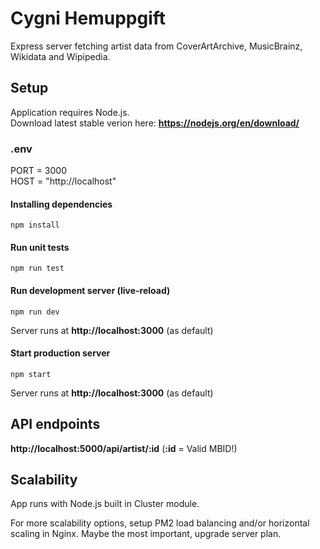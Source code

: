# Cygni Hemuppgift

Express server fetching artist data from CoverArtArchive, MusicBrainz, Wikidata and Wipipedia.

## Setup

Application requires Node.js.  
Download latest stable verion here: **https://nodejs.org/en/download/**

### .env

PORT = 3000  
HOST = "http://localhost"

#### Installing dependencies

`npm install`

#### Run unit tests

`npm run test`

#### Run development server (live-reload)

`npm run dev`

Server runs at **http://localhost:3000** (as default)

#### Start production server

`npm start`

Server runs at **http://localhost:3000** (as default)

## API endpoints

**http://localhost:5000/api/artist/:id** (**:id** = Valid MBID!)

## Scalability

App runs with Node.js built in Cluster module. 

For more scalability options, setup PM2 load balancing and/or horizontal scaling in Nginx. Maybe the most important, upgrade server plan.
